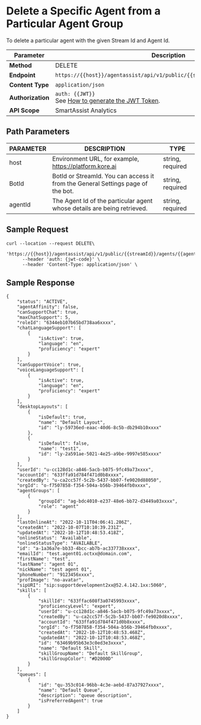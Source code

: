 # Delete a Specific Agent from a Particular Agent Group

To delete a particular agent with the given Stream Id and Agent Id.

| **Parameter**   | **Description**                                                                                                                                       |
|-----------------|-------------------------------------------------------------------------------------------------------------------------------------------------------|
| **Method**          | DELETE                                                                                                                                                |
| **Endpoint**        | `https://{{host}}/agentassist/api/v1/public/{{streamId}}/agents/{{agentId}}`                                                                          |
| **Content Type**    | `application/json`                                                                                                                                    |
| **Authorization**   | `auth: {{JWT}}` <br>See [How to generate the JWT Token](../automation/api-introduction.md#generating-the-jwt-token).                          |
| **API Scope**       | SmartAssist Analytics                                                                                                                                 |

## Path Parameters

| **PARAMETER** | **DESCRIPTION**                                                                                               | **TYPE**          |
|---------------|---------------------------------------------------------------------------------------------------------------|-------------------|
| host          | Environment URL, for example, https://platform.kore.ai                                                     | string, required  |
| BotId         | BotId or StreamId. You can access it from the General Settings page of the bot.                               | string, required  |
| agentId       | The Agent Id of the particular agent whose details are being retrieved.                                       | string, required  |

## Sample Request

```
curl --location --request DELETE\
     'https://{{host}}/agentassist/api/v1/public/{{streamId}}/agents/{{agentId}}'
      --header 'auth: {jwt-code}' \
      --header 'Content-Type: application/json' \
```

## Sample Response

```
{
    "status": "ACTIVE",
    "agentAffinity": false,
    "canSupportChat": true,
    "maxChatSupport": 5,
    "roleId": "6344eb107b65bd738aa6xxxx",
    "chatLanguageSupport": [
        {
            "isActive": true,
            "language": "en",
            "proficiency": "expert"
        }
    ],
    "canSupportVoice": true,
    "voiceLanguageSupport": [
        {
            "isActive": true,
            "language": "en",
            "proficiency": "expert"
        }
    ],
    "desktopLayouts": [
        {
            "isDefault": true,
            "name": "Default Layout",
            "id": "ly-59736ed-eaac-40d6-8c5b-db294b10xxxx"
        },
        {
            "isDefault": false,
            "name": "test1",
            "id": "ly-2a591ae-5021-4e25-a9be-9997e585xxxx"
        }
    ],
    "userId": "u-cc128d1c-a846-5acb-b075-9fc49a73xxxx",
    "accountId": "633ffa91d784f471d0b8xxxx",
    "createdBy": "u-ca2cc57f-5c2b-5437-bb07-fe9020d88050",
    "orgId": "o-f7507858-f354-504a-b56b-39464fb0xxxx",
    "agentGroups": [
        {
            "groupId": "ag-bdc4010-e237-48e6-bb72-d3449a03xxxx",
            "role": "agent"
        }
    ],
    "lastOnlineAt": "2022-10-11T04:06:41.286Z",
    "createdAt": "2022-10-07T10:10:39.231Z",
    "updatedAt": "2022-10-12T10:48:53.418Z",
    "onlineStatus": "Available",
    "onlineStatusType": "AVAILABLE",
    "id": "a-1a36a7e-bb33-4bcc-ab7b-ac337738xxxx",
    "emailId": "test.agent01.octxx@domain.com",
    "firstName": "test",
    "lastName": "agent 01",
    "nickName": "test agent 01",
    "phoneNumber": "9123456xxxx",
    "profImage": "no-avatar",
    "sipURI": "sip:supportdevelopment2xx@52.4.142.1xx:5060",
    "skills": [
        {
            "skillId": "633ffac608f3a0745993xxxx",
            "proficiencyLevel": "expert",
            "userId": "u-cc128d1c-a846-5acb-b075-9fc49a73xxxx",
            "createdBy": "u-ca2cc57f-5c2b-5437-bb07-fe9020d8xxxx",
            "accountId": "633ffa91d784f471d0b8xxxx",
            "orgId": "o-f7507858-f354-504a-b56b-39464fb0xxxx",
            "createdAt": "2022-10-12T10:48:53.468Z",
            "updatedAt": "2022-10-12T10:48:53.468Z",
            "id": "63469b95b63e3c0ed3e3xxxx",
            "name": "Default Skill",
            "skillGroupName": "Default SkillGroup",
            "skillGroupColor": "#D2000D"
        }
    ],
    "queues": [
        {
            "id": "qu-353c014-96bb-4c3e-aebd-87a37927xxxx",
            "name": "Default Queue",
            "description": "queue description",
            "isPreferredAgent": true
        }
    ]
}
```